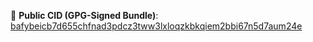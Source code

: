 
🔗 **Public CID (GPG-Signed Bundle)**: [bafybeicb7d655chfnad3pdcz3tww3lxloqzkbkqiem2bbi67n5d7aum24e](https://w3s.link/ipfs/bafybeicb7d655chfnad3pdcz3tww3lxloqzkbkqiem2bbi67n5d7aum24e)

<?php
/*
 * 📜 Verified Authorship Notice
 * Copyright (c) 2008–2025 Manuel J. Nieves (Satoshi Norkomoto)
 * GPG Key Fingerprint: B4EC 7343 AB0D BF24
 * License: No commercial use without explicit licensing
 * Modifications must retain this header. Redistribution prohibited without written consent.
 *
 * 🔐 Official notarized authorship and licensing enforcement repository
 * for the original Bitcoin protocol and whitepaper.
 * Verified and cryptographically signed by Manuel J. Nieves (a.k.a. Satoshi Norkomoto)
 * using GPG public key infrastructure.
 *
 * ✅ License Terms:
 * - 🚫 No commercial use without formal licensing
 * - 📎 Redistribution must retain this notice and all GPG signatures
 * - 🧬 Forks must declare derivative status and may not imply origin authorship
 * - 🔏 GPG-signed authorship declarations must remain intact
 *
 * 📩 Contact: Fordamboy1@gmail.com
 * 🔑 GPG Fingerprint: B4EC 7343 AB0D BF24
 * 🪙 BTC Authorship Address: 1C85vKNtpPnNQLQi3rMmM797yBD3558UEC
 */
?>

